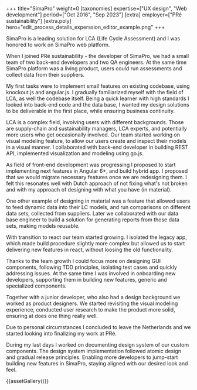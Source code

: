 +++
title="SimaPro"
weight=0
[taxonomies]
expertise=["UX design", "Web development"]
period=["Oct 2016", "Sep 2023"]
[extra]
employer=["PRé sustainability"]
[extra.poly]
hero="edit_process_details_experssion_editor_example.png"
+++

SimaPro is a leading solution for <abbr>LCA</abbr> (Life Cycle Assessment) and I was honored to work on SimaPro web platform. 

When I joined PRé sustainability - the developer of SimaPro, we had a small team of two back-end developers and two QA engineers. At the same time SimaPro platform was a living product, users could run assessments and collect data from their suppliers.

My first tasks were to implement small features on existing codebase, using knockout.js and angular.js. I gradually familiarized myself with the field of <abbr>LCA</abbr>, as well the codebase itself. Being a quick learner with high standards I looked into back-end code and the data base, I wanted my design solutions to be deliverable in the first place, while ensuring business continuity.

<abbr>LCA</abbr> is a complex field, involving users with different backgrounds. Those are supply-chain and sustainability managers, <abbr>LCA</abbr> experts, and potentially more users who get occasionally involved. Our team started working on visual modeling feature, to allow our users create and inspect their models in a visual manner. I collaborated with back-end developer in building REST API, implemented visualization and modeling using go.js.

As field of front-end development was progressing I proposed to start implementing next features in Angular 6+, and build hybrid app. I proposed that we would migrate necessary features once we are redesigning them. I felt this resonates well with Dutch approach of not fixing what's not broken and with my approach of designing with what you have (in material).

One other example of designing in material was a feature that allowed users to feed dynamic data into their <abbr>LC</abbr> models, and run comparisons on different data sets, collected from suppliers. Later we collaborated with our data base engineer to build a solution for generating reports from those data sets, making models reusable.

With transition to react our team started growing. I isolated the legacy app, which made build procedure slightly more complex but allowed us to start delivering new features in react, without loosing the old functionality.

Thanks to the team growth I could focus more on designing GUI components, following TDD principles, isolating test cases and quickly addressing issues. At the same time I was involved in onboarding new developers, supporting them in building new features, generic and specialized components.

Together with a junior developer, who also had a design background we worked as product designers. We started revisiting the visual modeling experience, conducted user research to make the product more solid, ensuring at does one thing really well.

Due to personal circumstances I concluded to leave the Netherlands and we started looking into finalizing my work at PRé.

During my last days I worked on documenting design system of our custom components. The design system implementation followed atomic design and gradual release principles. Enabling more developers to jump-start building new features in SimaPro, staying aligned with our desired look and feel.


{{assetGallery()}}




